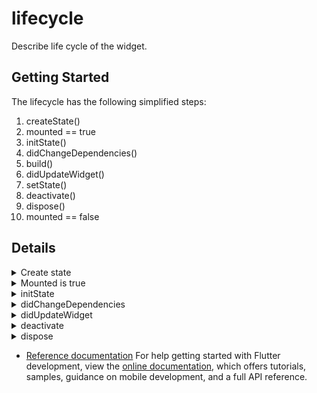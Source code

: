 # lifecycle

Describe life cycle of the widget.

## Getting Started

The lifecycle has the following simplified steps:

1. createState()
2. mounted == true
3. initState()
4. didChangeDependencies()
5. build()
6. didUpdateWidget()
7. setState()
8. deactivate()
9. dispose()
10. mounted == false

## Details
<details>
<summary>Create state</summary>
<p>
When Flutter is instructed to build a StatefulWidget,
it immediately calls createState(). This method must exist.
A StatefulWidget rarely needs to be more complicated than this.
</p>
</details>

<details>
<summary>Mounted is true</summary>
<p>
  When createState creates the state class, a buildContext is assigned to that state.
  A BuildContext is, overly simplified, the place in the widget tree in which this widget is placed. Here's a longer explanation.
  All widgets have a bool this.mounted property. It is turns true when the buildContext is assigned. It is an error to call setState when a widget is unmounted.
  tip: This property is useful when a method on your state calls setState() but it isn't clear when or how often that method will be called. Perhaps its being called in response to a stream updating. You can use if (mounted) {... to make sure the State exists before calling setState().
</p>
</details>

<details>
<summary>initState</summary>
<p>
  This is the first method called when the widget is created (after the class constructor, of course.)
  initState is called once and only once. It must also call super.initState().
  This @override method is the best time to:
  Initialize data that relies on the specific BuildContext for the created instance of the widget.
  Initialize properties that rely on this widgets 'parent' in the tree.
  Subscribe to Streams, ChangeNotifiers, or any other object that could change the data on this widget.
</p>
</details>  

<details>
<summary>didChangeDependencies</summary>
<p>
  The didChangeDependencies method is called immediately after initState on the first time the widget is built.
  It will also be called whenever an object that this widget depends on data from is called. For example, if it relies on an InheritedWidget, which updates.
  build is always called after didChangeDependencies is called, so this is rarely needed. However, this method is the first change you have to call BuildContext.inheritFromWidgetOfExactType. This essentially would make this State 'listen' to changes on a Widget it's inheriting data from.
  The docs also suggest that it could be useful if you need to do network calls (or any other expensive action) when an InheritedWidget updates.
  didChangeDependencies called when the dependencies of state change.
</p>
</details>

<details>
<summary>didUpdateWidget</summary>
<p>
  didUpdateWidget() is called if the parent widget changes and has to rebuild this widget (because it needs to give it different data), but it's being rebuilt with the same runtimeType, then this method is called.
  This is because Flutter is re-using the state, which is long lived. In this case, required is to initialize some data again, as one would in initState().
  If the state's build() method relies on a Stream or other object that can change, unsubscribe from the old object and re-subscribe to the new instance in didUpdateWidget().
  tip: This method is basically the replacement for 'initState()' if it is expected the Widget associated with the widgets's state nrrds to to be rebuilt!
  Flutter always called build() after this, so any subsequent further calls to setState is redundant.
</p>
</details>

<details>
<summary>deactivate</summary>
<p>
  This is rarely used.
  'deactivate()' is called when State is removed from the tree,
  but it might be reinserted before the current frame change is finished.
  This method exists basically because State objects can be moved from one point in a tree to another
</p>
</details>

<details>
<summary>dispose</summary>
<p>
   dispose()' is called when the State object is removed, which is permanent.
   This method is where to unsubscribe and cancel all animations, streams, etc.
</p>
</details>

- [Reference documentation](https://flutterbyexample.com/lesson/stateful-widget-lifecycle#4-didChangeDependencies)
  For help getting started with Flutter development, view the
  [online documentation](https://docs.flutter.dev/), which offers tutorials, samples, guidance on
  mobile development, and a full API reference.
